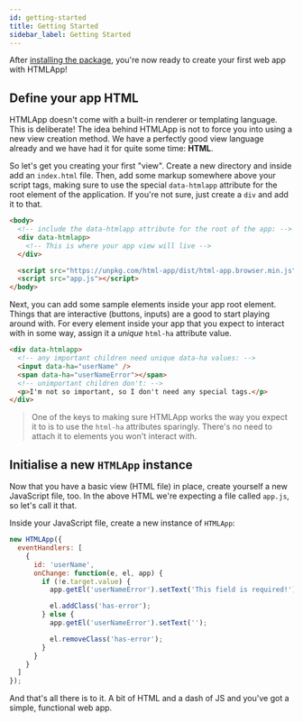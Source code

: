 ```yaml
---
id: getting-started
title: Getting Started
sidebar_label: Getting Started
---
```


After [installing the package](installation.md), you're now ready to create your
first web app with HTMLApp!

## Define your app HTML

HTMLApp doesn't come with a built-in renderer or templating language. This is
deliberate! The idea behind HTMLApp is not to force you into using a new view
creation method. We have a perfectly good view language already and we have had it
for quite some time: **HTML**.

So let's get you creating your first "view". Create a new directory and inside
add an `index.html` file. Then, add some markup somewhere above your script tags,
making sure to use the special `data-htmlapp` attribute for the root element of
the application. If you're not sure, just create a `div` and add it to that.

```html
<body>
  <!-- include the data-htmlapp attribute for the root of the app: -->
  <div data-htmlapp>
    <!-- This is where your app view will live -->
  </div>

  <script src="https://unpkg.com/html-app/dist/html-app.browser.min.js"></script>
  <script src="app.js"></script>
</body>
```

Next, you can add some sample elements inside your app root element. Things that
are interactive (buttons, inputs) are a good to start playing around with.
For every element inside your app that you expect to interact with in some way,
assign it a *unique* `html-ha` attribute value.

```html
<div data-htmlapp>
  <!-- any important children need unique data-ha values: -->
  <input data-ha="userName" />
  <span data-ha="userNameError"></span>
  <!-- unimportant children don't: -->
  <p>I'm not so important, so I don't need any special tags.</p>
</div>
```

> One of the keys to making sure HTMLApp works the way you expect it to is to
> use the `html-ha` attributes sparingly. There's no need to attach it to
> elements you won't interact with. 

## Initialise a new `HTMLApp` instance

Now that you have a basic view (HTML file) in place, create yourself a new
JavaScript file, too. In the above HTML we're expecting a file called `app.js`,
so let's call it that.

Inside your JavaScript file, create a new instance of `HTMLApp`:

```js
new HTMLApp({
  eventHandlers: [
    {
      id: 'userName',
      onChange: function(e, el, app) {
        if (!e.target.value) {
          app.getEl('userNameError').setText('This field is required!');

          el.addClass('has-error');
        } else {
          app.getEl('userNameError').setText('');

          el.removeClass('has-error');
        }
      }
    }
  ]
});
```

And that's all there is to it. A bit of HTML and a dash of JS and you've got a
simple, functional web app.
